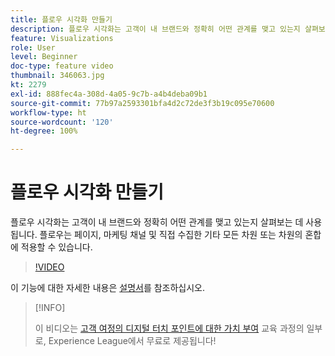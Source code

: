 ```yaml
---
title: 플로우 시각화 만들기
description: 플로우 시각화는 고객이 내 브랜드와 정확히 어떤 관계를 맺고 있는지 살펴보는 데 사용됩니다. 플로우는 페이지, 마케팅 채널 및 직접 수집한 기타 모든 차원 또는 차원의 혼합에 적용할 수 있습니다.
feature: Visualizations
role: User
level: Beginner
doc-type: feature video
thumbnail: 346063.jpg
kt: 2279
exl-id: 888fec4a-308d-4a05-9c7b-a4b4deba09b1
source-git-commit: 77b97a2593301bfa4d2c72de3f3b19c095e70600
workflow-type: ht
source-wordcount: '120'
ht-degree: 100%

---
```


# 플로우 시각화 만들기

플로우 시각화는 고객이 내 브랜드와 정확히 어떤 관계를 맺고 있는지 살펴보는 데 사용됩니다. 플로우는 페이지, 마케팅 채널 및 직접 수집한 기타 모든 차원 또는 차원의 혼합에 적용할 수 있습니다.

>[!VIDEO](https://video.tv.adobe.com/v/346063/?quality=12&learn=on)

이 기능에 대한 자세한 내용은 [설명서](https://experienceleague.adobe.com/docs/analytics/analyze/analysis-workspace/visualizations/flow/flow.html?lang=ko)를 참조하십시오.

>[!INFO]
>
> 이 비디오는 [고객 여정의 디지털 터치 포인트에 대한 가치 부여](https://experienceleague.adobe.com/?recommended=Analytics-U-1-2020.2) 교육 과정의 일부로, Experience League에서 무료로 제공됩니다!